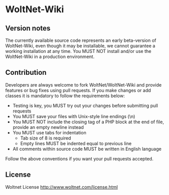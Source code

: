WoltNet-Wiki
================

Version notes
-------------

The currently available source code represents an early beta-version of WoltNet-Wiki, even though it may be installable, we cannot guarantee a working installation at any time. You MUST NOT install and/or use the WoltNet-Wiki in a production environment.

Contribution
------------

Developers are always welcome to fork WoltNet/WoltNet-Wiki and provide features or bug fixes using pull requests. If you make changes or add classes it is mandatory to follow the requirements below:

* Testing is key, you MUST try out your changes before submitting pull requests
* You MUST save your files with Unix-style line endings (\n)
* You MUST NOT include the closing tag of a PHP block at the end of file, provide an empty newline instead
* You MUST use tabs for indentation
    * Tab size of 8 is required
    * Empty lines MUST be indented equal to previous line
* All comments within source code MUST be written in English language

Follow the above conventions if you want your pull requests accepted.

License
-------

Woltnet License <http://www.woltnet.com/license.html>
